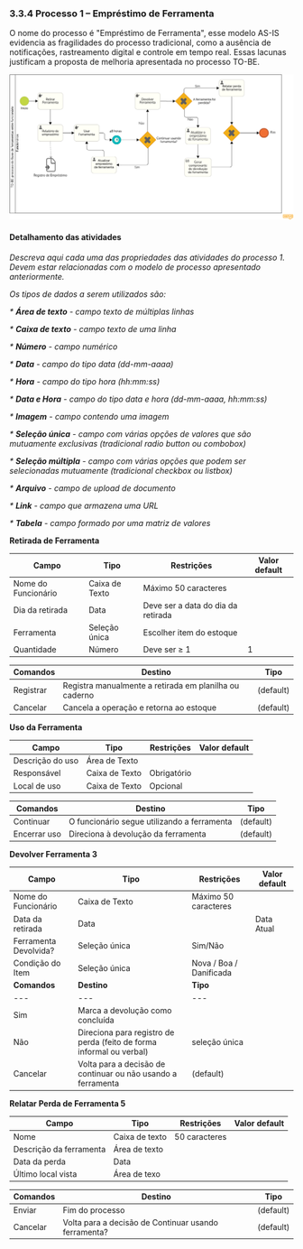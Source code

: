 ### 3.3.4 Processo 1 – Empréstimo de Ferramenta

O nome do processo é "Empréstimo de Ferramenta", esse modelo AS-IS evidencia as fragilidades do processo tradicional, como a ausência de notificações, rastreamento digital e controle em tempo real. Essas lacunas justificam a proposta de melhoria apresentada no processo TO-BE.
 
![Exemplo de um Modelo BPMN do PROCESSO 1](../images/AS-IS-emprestimo-ferramentas.png)

#### Detalhamento das atividades

_Descreva aqui cada uma das propriedades das atividades do processo 1. 
Devem estar relacionadas com o modelo de processo apresentado anteriormente._

_Os tipos de dados a serem utilizados são:_

_* **Área de texto** - campo texto de múltiplas linhas_

_* **Caixa de texto** - campo texto de uma linha_

_* **Número** - campo numérico_

_* **Data** - campo do tipo data (dd-mm-aaaa)_

_* **Hora** - campo do tipo hora (hh:mm:ss)_

_* **Data e Hora** - campo do tipo data e hora (dd-mm-aaaa, hh:mm:ss)_

_* **Imagem** - campo contendo uma imagem_

_* **Seleção única** - campo com várias opções de valores que são mutuamente exclusivas (tradicional radio button ou combobox)_

_* **Seleção múltipla** - campo com várias opções que podem ser selecionadas mutuamente (tradicional checkbox ou listbox)_

_* **Arquivo** - campo de upload de documento_

_* **Link** - campo que armazena uma URL_

_* **Tabela** - campo formado por uma matriz de valores_


**Retirada de Ferramenta**

| **Campo**       | **Tipo**         | **Restrições** | **Valor default** |
| ---             | ---              | ---            | ---               |
|    Nome do Funcionário   | Caixa de Texto    |       Máximo 50 caracteres         |                   |
|    Dia da retirada  | Data   | 	Deve ser a data do dia da retirada |  |
|    Ferramenta    | Seleção única   |  Escolher item do estoque        |                   |
|    Quantidade    | Número    | Deve ser ≥ 1          |        1           |

| **Comandos**         |  **Destino**             | **Tipo**            |
|    ---               |  ---                     |    ---              | 
| Registrar | Registra manualmente a retirada em planilha ou caderno  | (default) |
| Cancelar | Cancela a operação e retorna ao estoque| (default) |

**Uso da Ferramenta**

| **Campo**       | **Tipo**         | **Restrições** | **Valor default** |
| ---             | ---              | ---            | ---               |
|    Descrição do uso    | Área de Texto	    |        |                   |
|    Responsável  | Caixa de Texto   | 	Obrigatório |  |
|    Local de uso    | Caixa de Texto    |       Opcional         |                   |

| **Comandos**         |  **Destino**                   | **Tipo**          |
| ---                  | ---                            | ---               |
| Continuar  |O funcionário segue utilizando a ferramenta  | (default) |
| Encerrar uso  |  Direciona à devolução da ferramenta | (default) |

**Devolver Ferramenta 3**

| **Campo**       | **Tipo**         | **Restrições** | **Valor default** |
| ---             | ---              | ---            | ---               |
|    Nome do Funcionário   | Caixa de Texto    |       Máximo 50 caracteres         |                   |
|    Data da retirada  | Data   | 	 |    Data Atual |
|    Ferramenta Devolvida?    | Seleção única   |  Sim/Não        |                   |
|    Condição do Item    | Seleção única    | Nova / Boa / Danificada          |                   |
| **Comandos**         |  **Destino**                   | **Tipo**          |
| ---                  | ---                            | ---               |
| Sim | Marca a devolução como concluída  |  |
| Não | Direciona para registro de perda (feito de forma informal ou verbal) | seleção única |
| Cancelar | Volta para a decisão de continuar ou não usando a ferramenta  | (default) |


**Relatar Perda de Ferramenta 5**

| **Campo**       | **Tipo**         | **Restrições** | **Valor default** |
| ---             | ---              | ---            | ---               |
| Nome | Caixa de texto  |    50 caracteres           |                   |
| Descrição da ferramenta    |      Área de texto     |                |  |
| Data da perda    |    Data  |                |  |
| Último local vista    |    Área de texo  |                |  |

| **Comandos**         |  **Destino**                   | **Tipo**          |
| ---                  | ---                            | ---               |
| Enviar | Fim do processo | (default) |
| Cancelar | Volta para a decisão de Continuar usando ferramenta? | (default) |

